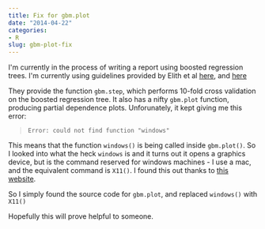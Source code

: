 ```yaml
---
title: Fix for gbm.plot
date: "2014-04-22"
categories:
- R
slug: gbm-plot-fix
---
```


I'm currently in the process of writing a report using boosted regression trees. I'm currently using guidelines provided by Elith et al [here](http://avesbiodiv.mncn.csic.es/estadistica/bt1.pdf), and [here](http://cran.r-project.org/web/packages/dismo/vignettes/brt.pdf)

They provide the function `gbm.step`, which performs 10-fold cross validation on the boosted regression tree. It also has a nifty `gbm.plot` function, producing partial dependence plots. Unforunately, it kept giving me this error:

> `Error: could not find function "windows"`

This means that the function `windows()` is being called inside `gbm.plot()`. So I looked into what the heck `windows` is and it turns out it opens a graphics device, but is the command reserved for windows machines - I use a mac, and the equivalent command is `X11()`. I found this out thanks to [this website](http://doingbayesiandataanalysis.blogspot.com.au/2011/09/for-linux-macos-users-easy-fix-for.html).

So I simply found the source code for `gbm.plot`, and replaced `windows()` with `X11()`

Hopefully this will prove helpful to someone.
